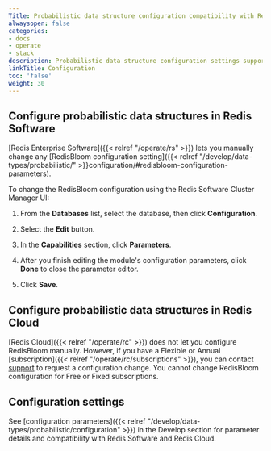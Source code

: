 ```yaml
---
Title: Probabilistic data structure configuration compatibility with Redis Enterprise
alwaysopen: false
categories:
- docs
- operate
- stack
description: Probabilistic data structure configuration settings supported by Redis Enterprise Software and Redis Cloud.
linkTitle: Configuration
toc: 'false'
weight: 30
---
```


## Configure probabilistic data structures in Redis Software

[Redis Enterprise Software]({{< relref "/operate/rs" >}}) lets you manually change any [RedisBloom configuration setting]({{< relref "/develop/data-types/probabilistic/" >}}configuration/#redisbloom-configuration-parameters).

To change the RedisBloom configuration using the Redis Software Cluster Manager UI:

  1. From the **Databases** list, select the database, then click **Configuration**.

  1. Select the **Edit** button.

  1. In the **Capabilities** section, click **Parameters**.

  1. After you finish editing the module's configuration parameters, click **Done** to close the parameter editor.

  1. Click **Save**.

## Configure probabilistic data structures in Redis Cloud

[Redis Cloud]({{< relref "/operate/rc" >}}) does not let you configure RedisBloom manually. However, if you have a Flexible or Annual [subscription]({{< relref "/operate/rc/subscriptions" >}}), you can contact [support](https://redis.com/company/support/) to request a configuration change. You cannot change RedisBloom configuration for Free or Fixed subscriptions.

## Configuration settings

See [configuration parameters]({{< relref "/develop/data-types/probabilistic/configuration" >}}) in the Develop section for parameter details and compatibility with Redis Software and Redis Cloud.
